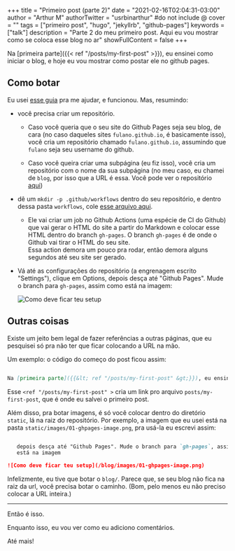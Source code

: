 +++
title = "Primeiro post (parte 2)"
date = "2021-02-16T02:04:31-03:00"
author = "Arthur M"
authorTwitter = "usrbinarthur" #do not include @
cover = ""
tags = ["primeiro post", "hugo", "jekyllrb", "github-pages"]
keywords = ["talk"]
description = "Parte 2 do meu primeiro post. Aqui eu vou mostrar como se coloca esse blog no ar"
showFullContent = false
+++

Na [primeira parte]({{< ref "/posts/my-first-post" >}}), eu ensinei como iniciar o blog, e hoje
eu vou mostrar como postar ele no github pages.

## Como botar

Eu usei [esse guia](https://gohugo.io/hosting-and-deployment/hosting-on-github/) pra me ajudar, e 
funcionou. Mas, resumindo: 

 - você precisa criar um repositório.
   - Caso você queria que o seu site do Github Pages seja seu blog, de cara (no caso daqueles sites 
   `fulano.github.io`, é basicamente isso), você cria um repositório chamado `fulano.github.io`, 
   assumindo que `fulano` seja seu username do github.  

   - Caso você queira criar uma subpágina (eu fiz isso), você cria um repositório com o nome da
   sua subpágina (no meu caso, eu chamei de `blog`, por isso que a URL é essa. Você pode ver o 
   repositório [aqui](https://github.com/arthurmco/blog))

 - dê um `mkdir -p .github/workflows` dentro do seu repositório, e dentro dessa pasta `workflows`,
   cole [esse arquivo aqui](https://github.com/arthurmco/blog/blob/main/.github/workflows/gh_pages.yml).

   - Ele vai criar um job no Github Actions (uma espécie de CI do Github) que vai gerar o HTML do site
     a partir do Markdown e colocar esse HTML dentro do branch `gh-pages`. O branch `gh-pages` é de onde
     o Github vai tirar o HTML do seu site.  
     Essa action demora um pouco pra rodar, então demora alguns segundos até seu site ser gerado.

 - Vá até as configurações do repositório (a engrenagem escrito "Settings"), clique em Options,
   depois desça até "Github Pages". Mude o branch para `gh-pages`, assim como está na imagem:

   ![Como deve ficar teu setup](/blog/images/01-ghpages-image.png)

## Outras coisas 

Existe um jeito bem legal de fazer referências a outras páginas, que eu pesquisei só pra não ter
que ficar colocando a URL na mão.

Um exemplo: o código do começo do post ficou assim: 

```markdown

Na [primeira parte]({{&lt; ref "/posts/my-first-post" &gt;}}), eu ensinei...

```

Esse `<ref "/posts/my-first-post" >` cria um link pro arquivo `posts/my-first-post`, que é onde eu salvei o primeiro 
post.

Além disso, pra botar imagens, é só você colocar dentro do diretório `static`, lá na raiz do 
repositório. Por exemplo, a imagem que eu usei está na pasta `static/images/01-ghpages-image.png`,
pra usá-la eu escrevi assim: 

```markdown

   depois desça até "Github Pages". Mude o branch para `gh-pages`, assim como 
   está na imagem

![Como deve ficar teu setup](/blog/images/01-ghpages-image.png)

```

Infelizmente, eu tive que botar o `blog/`. Parece que, se seu blog não fica na raiz da url, você 
precisa botar o caminho. (Bom, pelo menos eu não preciso colocar a URL inteira.)

-----

Então é isso.

Enquanto isso, eu vou ver como eu adiciono comentários.

Até mais!

